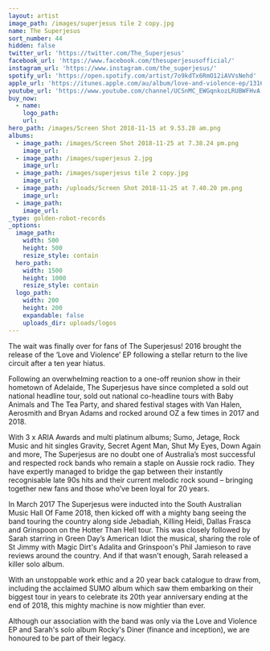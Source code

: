 ```yaml
---
layout: artist
image_path: /images/superjesus tile 2 copy.jpg
name: The Superjesus
sort_number: 44
hidden: false
twitter_url: 'https://twitter.com/The_Superjesus'
facebook_url: 'https://www.facebook.com/thesuperjesusofficial/'
instagram_url: 'https://www.instagram.com/the_superjesus/'
spotify_url: 'https://open.spotify.com/artist/7o9kdTx6RmO12iAVVsNehd'
apple_url: 'https://itunes.apple.com/au/album/love-and-violence-ep/1316022655'
youtube_url: 'https://www.youtube.com/channel/UCSnMC_EWGqnkozLRUBWFHvA'
buy_now:
  - name:
    logo_path:
    url:
hero_path: /images/Screen Shot 2018-11-15 at 9.53.28 am.png
albums:
  - image_path: /images/Screen Shot 2018-11-25 at 7.38.24 pm.png
    image_url:
  - image_path: /images/superjesus 2.jpg
    image_url:
  - image_path: /images/superjesus tile 2 copy.jpg
    image_url:
  - image_path: /uploads/Screen Shot 2018-11-25 at 7.40.20 pm.png
    image_url:
  - image_path:
    image_url:
_type: golden-robot-records
_options:
  image_path:
    width: 500
    height: 500
    resize_style: contain
  hero_path:
    width: 1500
    height: 1000
    resize_style: contain
  logo_path:
    width: 200
    height: 200
    expandable: false
    uploads_dir: uploads/logos
---
```


The wait was finally over for fans of The Superjesus\! 2016 brought the release of the ‘Love and Violence’ EP following a stellar return to the live circuit after a ten year hiatus.

Following an overwhelming reaction to a one-off reunion show in their hometown of Adelaide, The Superjesus have since completed a sold out national headline tour, sold out national co-headline tours with Baby Animals and The Tea Party, and shared festival stages with Van Halen, Aerosmith and Bryan Adams and rocked around OZ a few times in 2017 and 2018.

With 3 x ARIA Awards and multi platinum albums; Sumo, Jetage, Rock Music and hit singles Gravity, Secret Agent Man, Shut My Eyes, Down Again and more, The Superjesus are no doubt one of Australia’s most successful and respected rock bands who remain a staple on Aussie rock radio. They have expertly managed to bridge the gap between their instantly recognisable late 90s hits and their current melodic rock sound – bringing together new fans and those who’ve been loyal for 20 years.

In March 2017 The Superjesus were inducted into the South Australian Music Hall Of Fame 2018, then kicked off with a mighty bang seeing the band touring the country along side Jebadiah, Killing Heidi, Dallas Frasca and Grinspoon on the Hotter Than Hell tour. This was closely followed by Sarah starring in Green Day’s American Idiot the musical, sharing the role of St Jimmy with Magic Dirt's Adalita and Grinspoon's Phil Jamieson to rave reviews around the country. And if that wasn't enough, Sarah released a killer solo album.

With an unstoppable work ethic and a 20 year back catalogue to draw from, including the acclaimed SUMO album which saw them embarking on their biggest tour in years to celebrate its 20th year anniversary ending at the end of 2018, this mighty machine is now mightier than ever.

Although our association with the band was only via the Love and Violence EP and Sarah's solo album Rocky's Diner (finance and inception), we are honoured to be part of their legacy.